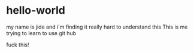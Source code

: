 # hello-world
my name is jide and i'm finding it really hard to understand this
This is me trying to learn to use git hub


fuck this!
